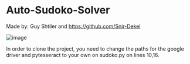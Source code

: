 # Auto-Sudoko-Solver

Made by: Guy Shtiler and https://github.com/Snir-Dekel

![image](https://user-images.githubusercontent.com/58900797/130512626-7ef3dcf1-9f30-4959-8367-73ece3a5e346.png)


In order to clone the project, you need to change the paths for the google driver and pytesseract to your own on sudoko.py on lines 10,16.
